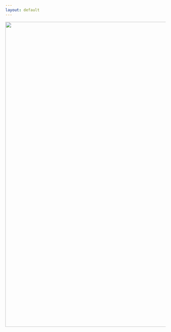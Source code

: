 ```yaml
---
layout: default
---
```

<div class="home">

<meta name="google-site-verification" content="tZbMPOjjx5MMYuGdTXja4pkMsHFuJzeIC42ABwwNRfQ" />

<!-- <iframe src="http://kevinegbert.com/kae_sigma/" width="700px" height="300px"></iframe> -->

<img src="{{ site.baseurl }}/img/times_square.jpg" width="960">


  <!-- <script src="kae_sigma/sketch.js" type="text/javascript"></script> -->
<!-- <img src="{{ site.baseurl }}/img/ghosty.png">
<br>
<br>  -->

  <!-- <h1 class="page-heading">Posts</h1>

  <ul class="post-list">
    {% for post in site.posts %}
      <li>
        <span class="post-meta">{{ post.date | date: "%b %-d, %Y" }}</span>

        <h2>
          <a class="post-link" href="{{ post.url | prepend: site.baseurl }}">{{ post.title }}</a>
        </h2>
      </li>
    {% endfor %}
  </ul> -->
<!--
  <p class="rss-subscribe">subscribe <a href="{{ "/feed.xml" | prepend: site.baseurl }}">via RSS</a></p> -->

</div>

<!-- <blockquote>
  <p>A sample blockquote.</p>

  <blockquote>
      <p>Nested blockquotes are
  also possible.</p>
    </blockquote> -->


<!-- <span style="color: orange"> party time </span> -->


  <body>

<!-- <img align="right" src="img/blue.png"> -->


  </body>
